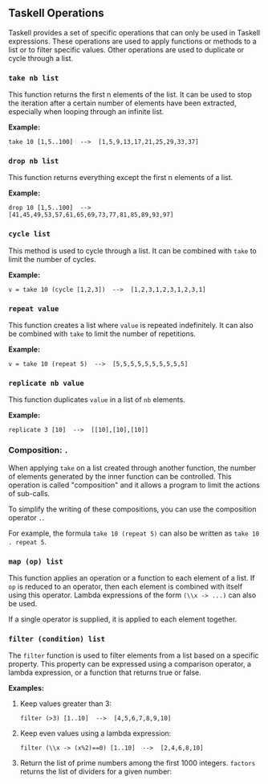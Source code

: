 ## Taskell Operations

Taskell provides a set of specific operations that can only be used in Taskell expressions. These operations are used to apply functions or methods to a list or to filter specific values. Other operations are used to duplicate or cycle through a list.

### `take nb list`

This function returns the first n elements of the list. It can be used to stop the iteration after a certain number of elements have been extracted, especially when looping through an infinite list.

**Example:**

```
take 10 [1,5..100]  -->  [1,5,9,13,17,21,25,29,33,37]
```

### `drop nb list`

This function returns everything except the first n elements of a list.

**Example:**

```
drop 10 [1,5..100]  -->  [41,45,49,53,57,61,65,69,73,77,81,85,89,93,97]
```

### `cycle list`

This method is used to cycle through a list. It can be combined with `take` to limit the number of cycles.

**Example:**

```
v = take 10 (cycle [1,2,3])  -->  [1,2,3,1,2,3,1,2,3,1]
```

### `repeat value`

This function creates a list where `value` is repeated indefinitely. It can also be combined with `take` to limit the number of repetitions.

**Example:**

```
v = take 10 (repeat 5)  -->  [5,5,5,5,5,5,5,5,5,5]
```

### `replicate nb value`

This function duplicates `value` in a list of `nb` elements.

**Example:**

```
replicate 3 [10]  -->  [[10],[10],[10]]
```

### Composition: `.`

When applying `take` on a list created through another function, the number of elements generated by the inner function can be controlled. This operation is called "composition" and it allows a program to limit the actions of sub-calls.

To simplify the writing of these compositions, you can use the composition operator `.`.

For example, the formula `take 10 (repeat 5)` can also be written as `take 10 . repeat 5`.

### `map (op) list`

This function applies an operation or a function to each element of a list. If `op` is reduced to an operator, then each element is combined with itself using this operator. Lambda expressions of the form `(\\x -> ...)` can also be used.

If a single operator is supplied, it is applied to each element together.

### `filter (condition) list`

The `filter` function is used to filter elements from a list based on a specific property. This property can be expressed using a comparison operator, a lambda expression, or a function that returns true or false.

**Examples:**

1. Keep values greater than 3:

   ```
   filter (>3) [1..10]  -->  [4,5,6,7,8,9,10]
   ```

2. Keep even values using a lambda expression:

   ```
   filter (\\x -> (x%2)==0) [1..10]  -->  [2,4,6,8,10]
   ```

3. Return the list of prime numbers among the first 1000 integers. `factors` returns the list of dividers for a given number: